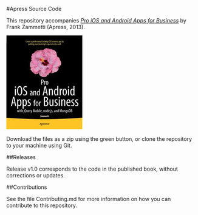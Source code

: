 #Apress Source Code

This repository accompanies [*Pro iOS and Android Apps for Business*](http://www.apress.com/9781430260707) by Frank Zammetti (Apress, 2013).

![Cover image](9781430260707.jpg)

Download the files as a zip using the green button, or clone the repository to your machine using Git.

##Releases

Release v1.0 corresponds to the code in the published book, without corrections or updates.

##Contributions

See the file Contributing.md for more information on how you can contribute to this repository.
